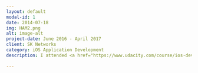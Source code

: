 ```yaml
---
layout: default
modal-id: 1
date: 2014-07-18
img: HAM2.png
alt: image-alt
project-date: June 2016 - April 2017
client: SK Networks
category: iOS Application Development
description: I attended <a href="https://www.udacity.com/course/ios-developer-nanodegree--nd003">Udacity's iOS Nanodegree Course</a> to learn programming iOS, which is known for providing high quality vocational programs=. While attending the course, I was able to learn basic iOS programming techniques, such as Autolayout, Swift programming syntax, UIKit and Core Data, etc. In order to pass the course, I had to create a portfolio of five apps based on what I had learned. Among them, four apps are related to course contents and the other app, which is a final capstone project, is solely developed by myself. One of the best parts of the course is that my source code was fully reviewed by experts via Github account. I was able to get valuable advices about design decisions, programming style, and debugging. I think this course laid a good foundation for me to become a iOS developer.  
 
---
```

